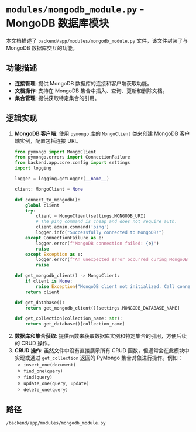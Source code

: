 # `modules/mongodb_module.py` - MongoDB 数据库模块

本文档描述了 `backend/app/modules/mongodb_module.py` 文件，该文件封装了与 MongoDB 数据库交互的功能。

## 功能描述
*   **连接管理**: 提供 MongoDB 数据库的连接和客户端获取功能。
*   **文档操作**: 支持在 MongoDB 集合中插入、查询、更新和删除文档。
*   **集合管理**: 提供获取特定集合的引用。

## 逻辑实现
1.  **MongoDB 客户端**: 使用 `pymongo` 库的 `MongoClient` 类来创建 MongoDB 客户端实例，配置包括连接 URI。
    ```python
    from pymongo import MongoClient
    from pymongo.errors import ConnectionFailure
    from backend.app.core.config import settings
    import logging

    logger = logging.getLogger(__name__)

    client: MongoClient = None

    def connect_to_mongodb():
        global client
        try:
            client = MongoClient(settings.MONGODB_URI)
            # The ping command is cheap and does not require auth.
            client.admin.command('ping')
            logger.info("Successfully connected to MongoDB!")
        except ConnectionFailure as e:
            logger.error(f"MongoDB connection failed: {e}")
            raise
        except Exception as e:
            logger.error(f"An unexpected error occurred during MongoDB connection: {e}")
            raise

    def get_mongodb_client() -> MongoClient:
        if client is None:
            raise Exception("MongoDB client not initialized. Call connect_to_mongodb() first.")
        return client

    def get_database():
        return get_mongodb_client()[settings.MONGODB_DATABASE_NAME]

    def get_collection(collection_name: str):
        return get_database()[collection_name]
    ```
2.  **数据库和集合获取**: 提供函数来获取数据库实例和特定集合的引用，方便后续的 CRUD 操作。
3.  **CRUD 操作**: 虽然文件中没有直接展示所有 CRUD 函数，但通常会在此模块中实现或通过 `get_collection` 返回的 PyMongo 集合对象进行操作。例如：
    *   `insert_one(document)`
    *   `find_one(query)`
    *   `find(query)`
    *   `update_one(query, update)`
    *   `delete_one(query)`

## 路径
`/backend/app/modules/mongodb_module.py`